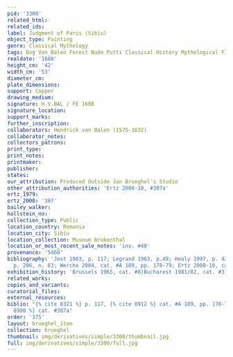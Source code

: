 ```yaml
---
pid: '3300'
related_html: 
related_ids: 
label: Judgment of Paris (Sibiu)
object_type: Painting
genre: Classical Mythology
tags: Dog Van_Balen Forest Nude Putti Classical History Mythological Flowers
realdate: '1608'
height_cm: '42'
width_cm: '53'
diameter_cm: 
plate_dimensions: 
support: Copper
drawing_medium: 
signature: H.V.BAL / FE 1608
signature_location: 
support_marks: 
further_inscription: 
collaborators: Hendrick van Balen (1575-1632)
collaborator_notes: 
collectors_patrons: 
print_type: 
print_notes: 
printmaker: 
publisher: 
states: 
our_attribution: Produced Outside Jan Brueghel's Studio
other_attribution_authorities: 'Ertz 2008-10, #387a'
ertz_1979: 
ertz_2008: '387'
bailey_walker: 
hollstein_no: 
collection_type: Public
location_country: Romania
location_city: Sibiu
location_collection: Museum Brukenthal
location_or_most_recent_sale_notes: 'inv. #48'
provenance: '5460'
bibliography: 'Jost 1963, p. 117; Legrand 1963, p.49; Healy 1997, p. 43, fig. 56;
  p. 206, n. 63; Werche 2004, cat. #A 109, pp. 178-79; Ertz 2008-10, cat. #387a'
exhibition_history: 'Brussels 1965, cat. #8|Bucharest 1981/82, cat. #3'
related_works: 
copies_and_variants: 
curatorial_files: 
external_resources: 
biblio: "{% cite 8321 %} p. 117, {% cite 8912 %} cat. #A 109, pp. 178-79, {% cite
  8900 %} cat. #387a"
order: '375'
layout: brueghel_item
collection: brueghel
thumbnail: img/derivatives/simple/3300/thumbnail.jpg
full: img/derivatives/simple/3300/full.jpg
---
```

